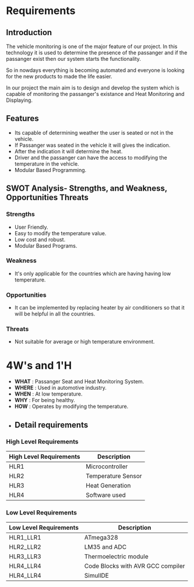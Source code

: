  # Requirements
## Introduction
The vehicle monitoring is one of the major feature of our project.
In this technology it is used to determine the presence of the passanger
and if the passanger exist then our system starts the functionality.

So in nowdays everything is becoming automated and everyone is looking for the new 
products to made the life easier.

In our project the main aim is to design and develop the system which is capable of 
monitoring the passanger's existance and Heat Monitoring and Displaying.

## Features
- Its capable of determining weather the user is seated or not in the vehicle.
- If Passanger was seated in the vehicle it will gives the indication.
- After the indication it will determine the heat.
- Driver and the passanger can have the access to modifying the temperature in the vehicle.
- Modular Based Programming.

## SWOT Analysis- Strengths, and Weakness, Opportunities Threats
### Strengths
- User Friendly.
- Easy to modify the temperature value.
- Low cost and robust.
- Modular Based Programs.

### Weakness
- It's only applicable for the countries which are having having low temperature.

### Opportunities
- It can be implemented by replacing heater by air conditioners so that it will be helpful in all the countries.

### Threats
- Not suitable for average or high temperature environment.
 

# 4W's and 1'H
- **WHAT** : Passanger Seat and Heat Monitoring System.
- **WHERE** : Used in automotive industry.
- **WHEN** : At low temperature.
- **WHY** : For being healthy.
- **HOW** : Operates by modifying the temperature.
- ## Detail requirements
### High Level Requirements
| High Level Requirements      | Description |
| ----------- | ----------- |
| HLR1      | Microcontroller   |
| HLR2   | Temperature Sensor|
| HLR3   | Heat Generation|
 | HLR4    | Software used|
### Low Level Requirements
| Low Level Requirements      | Description |
| ----------- | ----------- |
| HLR1_LLR1      | ATmega328     |
| HLR2_LLR2   | LM35 and ADC|
| HLR3_LLR3   | Thermoelectric module|
| HLR4_LLR4   | Code Blocks with AVR GCC compiler |
| HLR4_LLR4   | SimulIDE |

